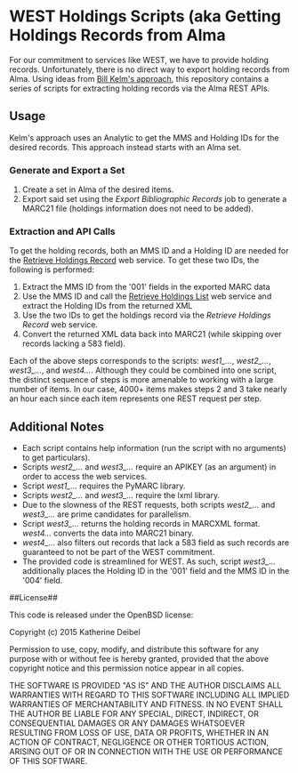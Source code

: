 # WEST Holdings Scripts (aka Getting Holdings Records from Alma #

For our commitment to services like WEST, we have to provide holding records. Unfortunately, there is no direct way to export holding records from Alma. Using ideas from [Bill Kelm's approach](https://github.com/hatfieldlibrary/alma-holdings-records), this repository contains a series of scripts for extracting holding records via the Alma REST APIs.

## Usage ##
Kelm's approach uses an Analytic to get the MMS and Holding IDs for the desired records. This approach instead starts with an Alma set.

### Generate and Export a Set ###
1. Create a set in Alma of the desired items.
2. Export said set using the *Export Bibliographic Records* job to generate a MARC21 file (holdings information does not need to be added).

### Extraction and API Calls ###
To get the holding records, both an MMS ID and a Holding ID are needed for the [Retrieve Holdings Record](https://developers.exlibrisgroup.com/alma/apis/bibs/) web service. To get these two IDs, the following is performed:

1. Extract the MMS ID from the '001' fields in the exported MARC data
2. Use the MMS ID and call the [Retrieve Holdings List](https://developers.exlibrisgroup.com/alma/apis/bibs/) web service and extract the Holding IDs from the returned XML
3. Use the two IDs to get the holdings record via the *Retrieve Holdings Record* web service. 
4. Convert the returned XML data back into MARC21 (while skipping over records lacking a 583 field).

Each of the above steps corresponds to the scripts: *west1_...*, *west2_...*, *west3_...*, and *west4...*. Although they could be combined into one script, the distinct sequence of steps is more amenable to working with a large number of items. In our case, 4000+ items makes steps 2 and 3 take nearly an hour each since each item represents one REST request per step.

## Additional Notes ##
* Each script contains help information (run the script with no arguments) to get particulars).
* Scripts *west2_...* and *west3_...* require an APIKEY (as an argument) in order to access the web services.
* Script *west1_...* requires the PyMARC library.
* Scripts *west2_...* and *west3_...* require the lxml library.
* Due to the slowness of the REST requests, both scripts *west2_...* and *west3_...* are prime candidates for parallelism. 
* Script *west3_...* returns the holding records in MARCXML format. *west4...* converts the data into MARC21 binary.
* *west4_...* also filters out records that lack a 583 field as such records are guaranteed to not be part of the WEST commitment.
* The provided code is streamlined for WEST. As such, script *west3_...* additionally places the Holding ID in the '001' field and the MMS ID in the '004' field.

##License##

This code is released under the OpenBSD license:

Copyright (c) 2015 Katherine Deibel

Permission to use, copy, modify, and distribute this software for any purpose with or without fee is hereby granted, provided that the above copyright notice and this permission notice appear in all copies.

THE SOFTWARE IS PROVIDED "AS IS" AND THE AUTHOR DISCLAIMS ALL WARRANTIES WITH REGARD TO THIS SOFTWARE INCLUDING ALL IMPLIED WARRANTIES OF MERCHANTABILITY AND FITNESS. IN NO EVENT SHALL THE AUTHOR BE LIABLE FOR ANY SPECIAL, DIRECT, INDIRECT, OR CONSEQUENTIAL DAMAGES OR ANY DAMAGES WHATSOEVER RESULTING FROM LOSS OF USE, DATA OR PROFITS, WHETHER IN AN ACTION OF CONTRACT, NEGLIGENCE OR OTHER TORTIOUS ACTION, ARISING OUT OF OR IN CONNECTION WITH THE USE OR PERFORMANCE OF THIS SOFTWARE.